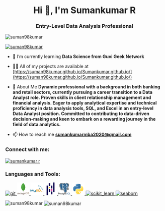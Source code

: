 <h1 align="center">Hi 👋, I'm Sumankumar R</h1>
<h3 align="center">Entry-Level Data Analysis Professional</h3>

<p align="left"> <img src="https://komarev.com/ghpvc/?username=suman98kumar&label=Profile%20views&color=0e75b6&style=flat" alt="suman98kumar" /> </p>

<p align="left"> <a href="https://github.com/ryo-ma/github-profile-trophy"><img src="https://github-profile-trophy.vercel.app/?username=suman98kumar" alt="suman98kumar" /></a> </p>

- 🌱 I’m currently learning **Data Science from Guvi Geek Network**

- 👨‍💻 All of my projects are available at [https://suman98kumar.github.io/Sumankumar.github.io/](https://suman98kumar.github.io/Sumankumar.github.io/)

- 💬 About Me **Dynamic professional with a background in both banking and retail sectors, currently pursuing a career transition to a Data Analyst role. Proven skills in client relationship management and financial analysis. Eager to apply analytical expertise and technical proficiency in data analysis tools, SQL, and Excel in an entry-level Data Analyst position. Committed to contributing to data-driven decision-making and keen to embark on a rewarding journey in the field of data analytics.**

- 📫 How to reach me **sumankumarmba2020@gmail.com**

<h3 align="left">Connect with me:</h3>
<p align="left">
<a href="https://https://www.linkedin.com/in/sumankumar-r-01469019a/" target="blank"><img align="center" src="https://raw.githubusercontent.com/rahuldkjain/github-profile-readme-generator/master/src/images/icons/Social/linked-in-alt.svg" alt="sumankumar r" height="30" width="40" /></a>
</p>

<h3 align="left">Languages and Tools:</h3>
<p align="left"> <a href="https://git-scm.com/" target="_blank" rel="noreferrer"> <img src="https://www.vectorlogo.zone/logos/git-scm/git-scm-icon.svg" alt="git" width="40" height="40"/> </a> <a href="https://www.mongodb.com/" target="_blank" rel="noreferrer"> <img src="https://raw.githubusercontent.com/devicons/devicon/master/icons/mongodb/mongodb-original-wordmark.svg" alt="mongodb" width="40" height="40"/> </a> <a href="https://www.mysql.com/" target="_blank" rel="noreferrer"> <img src="https://raw.githubusercontent.com/devicons/devicon/master/icons/mysql/mysql-original-wordmark.svg" alt="mysql" width="40" height="40"/> </a> <a href="https://pandas.pydata.org/" target="_blank" rel="noreferrer"> <img src="https://raw.githubusercontent.com/devicons/devicon/2ae2a900d2f041da66e950e4d48052658d850630/icons/pandas/pandas-original.svg" alt="pandas" width="40" height="40"/> </a> <a href="https://www.postgresql.org" target="_blank" rel="noreferrer"> <img src="https://raw.githubusercontent.com/devicons/devicon/master/icons/postgresql/postgresql-original-wordmark.svg" alt="postgresql" width="40" height="40"/> </a> <a href="https://www.python.org" target="_blank" rel="noreferrer"> <img src="https://raw.githubusercontent.com/devicons/devicon/master/icons/python/python-original.svg" alt="python" width="40" height="40"/> </a> <a href="https://scikit-learn.org/" target="_blank" rel="noreferrer"> <img src="https://upload.wikimedia.org/wikipedia/commons/0/05/Scikit_learn_logo_small.svg" alt="scikit_learn" width="40" height="40"/> </a> <a href="https://seaborn.pydata.org/" target="_blank" rel="noreferrer"> <img src="https://seaborn.pydata.org/_images/logo-mark-lightbg.svg" alt="seaborn" width="40" height="40"/> </a> </p>

<p><img align="left" src="https://github-readme-stats.vercel.app/api/top-langs?username=suman98kumar&show_icons=true&locale=en&layout=compact" alt="suman98kumar" /></p>

<p>&nbsp;<img align="center" src="https://github-readme-stats.vercel.app/api?username=suman98kumar&show_icons=true&locale=en" alt="suman98kumar" /></p>
